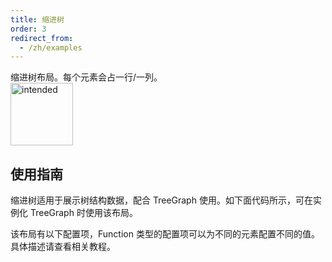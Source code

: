 ```yaml
---
title: 缩进树
order: 3
redirect_from:
  - /zh/examples
---
```


缩进树布局。每个元素会占一行/一列。
<br />
<img src='https://gw.alipayobjects.com/mdn/rms_f8c6a0/afts/img/A*NBUzRonaOYMAAAAAAAAAAABkARQnAQ' alt='intended' width='100'/>

## 使用指南
缩进树适用于展示树结构数据，配合 TreeGraph 使用。如下面代码所示，可在实例化 TreeGraph 时使用该布局。

该布局有以下配置项，Function 类型的配置项可以为不同的元素配置不同的值。具体描述请查看相关教程。
